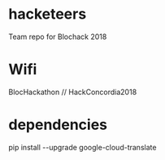 # hacketeers
Team repo for Blochack 2018

# Wifi
BlocHackathon // HackConcordia2018

# dependencies
pip install --upgrade google-cloud-translate
